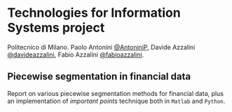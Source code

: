 # Technologies for Information Systems project
Politecnico di Milano. Paolo Antonini [@AntoniniP](https://github.com/AntoniniP/), Davide Azzalini [@davideazzalini](https://github.com/davideazzalini/), Fabio Azzalini [@fabioazzalini](https://github.com/fabioazzalini/).

## Piecewise segmentation in financial data
Report on various piecewise segmentation methods for financial data, plus an implementation of _important points_ technique both in `Matlab` and `Python`.
